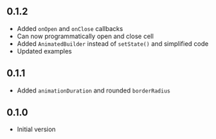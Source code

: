 ## 0.1.2
* Added `onOpen` and `onClose` callbacks <br/>
* Can now programmatically open and close cell
* Added `AnimatedBuilder` instead of `setState()` and simplified code
* Updated examples

## 0.1.1
* Added `animationDuration` and rounded `borderRadius`

## 0.1.0
* Initial version
